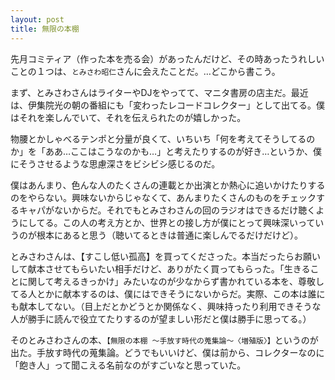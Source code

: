 ```yaml
---
layout: post
title: 無限の本棚
---
```


先月コミティア（作った本を売る会）があったんだけど、その時あったうれしいことの１つは、`とみさわ昭仁`さんに会えたことだ。…どこから書こう。

まず、とみさわさんはライターやDJをやってて、マニタ書房の店主だ。最近は、伊集院光の朝の番組にも「変わったレコードコレクター」として出てる。僕はそれを楽しんでいて、それを伝えられたのが嬉しかった。

物腰とかしゃべるテンポと分量が良くて、いちいち「何を考えてそうしてるのか」を「ああ…ここはこうなのかも…」と考えたりするのが好き…というか、僕にそうさせるような思慮深さをビシビシ感じるのだ。

僕はあんまり、色んな人のたくさんの連載とか出演とか熱心に追いかけたりするのをやらない。興味ないからじゃなくて、あんまりたくさんのものをチェックするキャパがないからだ。それでもとみさわさんの回のラジオはできるだけ聴くようにしてる。この人の考え方とか、世界との接し方が僕にとって興味深いっていうのが根本にあると思う（聴いてるときは普通に楽しんでるだけだけど）。

とみさわさんは、【すこし低い孤高】を買ってくださった。本当だったらお願いして献本させてもらいたい相手だけど、ありがたく買ってもらった。「生きることに関して考えるきっかけ」みたいなのが少なからず書かれている本を、尊敬してる人とかに献本するのは、僕にはできそうにないからだ。実際、この本は誰にも献本してない。（目上だとかどうとか関係なく、興味持ったり利用できそうな人が勝手に読んで役立てたりするのが望ましい形だと僕は勝手に思ってる。）

そのとみさわさんの本、`【無限の本棚 〜手放す時代の蒐集論〜〈増殖版〉】`というのが出た。手放す時代の蒐集論。どうでもいいけど、僕は前から、コレクターなのに「飽き人」って聞こえる名前なのがすごいなと思っていた。
